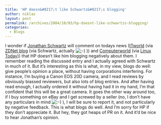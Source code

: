 ```yaml
---
title: 'HP doesn&#8217;t like Schwartz&#8217;s blogging'
author: niklas
layout: post
permalink: /archives/2004/10/03/hp-doesnt-like-schwartzs-blogging/
categories:
  - Blogs
---
```

I wonder if [Jonathan Schwartz][1] will comment on todays news (<a href="http://www.itworld.com/Tech/2987/041001muzzlesun/" class="broken_link">ITworld</a> (via [ZDNet blog][2] (via Schwartz, actually <img src='http://blog.saers.com/wp-includes/images/smilies/icon_wink.gif' alt=';-)' class='wp-smiley' /> )) and [Computerworld][3] (via [Linux Today][4])) that HP doesn&#8217;t like him blogging negatively about them. I remember reading the discussed entry and I actually agreed with Schwartz in much of it. But it&#8217;s interesting as this is what, in my view, blogs do well: give people&#8217;s opinion a place, without having corporations interfering. For instance, I&#8217;m buying a Canon EOS 20D camera, and I read reviews by obviously biassed reviewers, but also lots of blog entries. And after having read enough, I actually ordered it without having had it in my hand, I&#8217;m that confident that this will be a great camera. It goes the other way around too, if I buy something on eBay and I get screwed by a seller (no, I don&#8217;t have any particulars in mind <img src='http://blog.saers.com/wp-includes/images/smilies/icon_smile.gif' alt=':-)' class='wp-smiley' /> ), I will be sure to report it, and not particularly by negative feedback. This is what blogs do well. And I&#8217;m sorry for HP if they don&#8217;t appreciate it. But hey, they got heaps of PR on it. And it&#8217;d be nice to hear Jonathan&#8217;s opinion.

 [1]: http://blogs.sun.com/roller/page/jonathan
 [2]: http://blogs.zdnet.com/index.php?p=570
 [3]: http://www.computerworld.com.au/index.php/id;1109254435;fp;16;fpid;0
 [4]: http://linuxtoday.com/news_story.php3?ltsn=2004-10-03-002-26-NW-BZ
